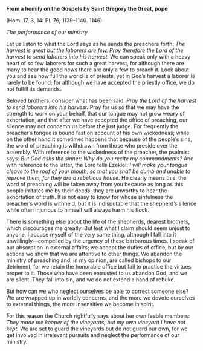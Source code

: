 

**From a homily on the Gospels by Saint Gregory the Great, pope**

(Hom. 17, 3, 14: PL 76, 1139-1140. 1146)

_The performance of our ministry_

Let us listen to what the Lord says as he sends the preachers forth: _The harvest is great but the laborers are few. Pray therefore the Lord of the harvest to send laborers into his harvest._ We can speak only with a heavy heart of so few laborers for such a great harvest, for although there are many to hear the good news there are only a few to preach it. Look about you and see how full the world is of priests, yet in God’s harvest a laborer is rarely to be found; for although we have accepted the priestly office, we do not fulfill its demands.

Beloved brothers, consider what has been said: _Pray the Lord of the harvest to send laborers into his harvest._ Pray for us so that we may have the strength to work on your behalf, that our tongue may not grow weary of exhortation, and that after we have accepted the office of preaching, our silence may not condemn us before the just judge. For frequently the preacher’s tongue is bound fast on account of his own wickedness; while on the other hand it sometimes happens that because of the people’s sins, the word of preaching is withdrawn from those who preside over the assembly. With reference to the wickedness of the preacher, the psalmist says: _But God asks the sinner: Why do you recite my commandments?_ And with reference to the latter, the Lord tells Ezekiel: _I will make your tongue cleave to the roof of your mouth, so that you shall be dumb and unable to reprove them, for they are a rebellious house._ He clearly means this: the word of preaching will be taken away from you because as long as this people irritates me by their deeds, they are unworthy to hear the exhortation of truth. It is not easy to know for whose sinfulness the preacher’s word is withheld, but it is indisputable that the shepherd’s silence while often injurious to himself will always harm his flock.

There is something else about the life of the shepherds, dearest brothers, which discourages me greatly. But lest what I claim should seem unjust to anyone, I accuse myself of the very same thing, although I fall into it unwillingly—compelled by the urgency of these barbarous times. I speak of our absorption in external affairs; we accept the duties of office, but by our actions we show that we are attentive to other things. We abandon the ministry of preaching and, in my opinion, are called bishops to our detriment, for we retain the honorable office but fail to practice the virtues proper to it. Those who have been entrusted to us abandon God, and we are silent. They fall into sin, and we do not extend a hand of rebuke.

But how can we who neglect ourselves be able to correct someone else? We are wrapped up in worldly concerns, and the more we devote ourselves to external things, the more insensitive we become in spirit.

For this reason the Church rightfully says about her own feeble members: _They made me keeper of the vineyards, but my own vineyard I have not kept._ We are set to guard the vineyards but do not guard our own, for we get involved in irrelevant pursuits and neglect the performance of our ministry.

